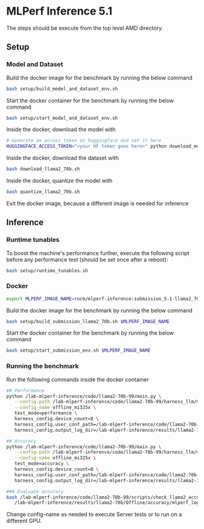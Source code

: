# MLPerf Inference 5.1

The steps should be execute from the top level AMD directory.

## Setup

### Model and Dataset

Build the docker image for the benchmark by running the below command

```bash
bash setup/build_model_and_dataset_env.sh
```

Start the docker container for the benchmark by running the below command

```bash
bash setup/start_model_and_dataset_env.sh
```

Inside the docker, download the model with

```bash
# Generate an access token on huggingface and set it here
HUGGINGFACE_ACCESS_TOKEN="<your HF token goes here>" python download_model.py
```

Inside the docker, download the dataset with

```bash
bash download_llama2_70b.sh
```

Inside the docker, quantize the model with

```bash
bash quantize_llama2_70b.sh
```

Exit the docker image, because a different image is needed for inference

## Inference

### Runtime tunables

To boost the machine's performance further, execute the following script before any performance test (should be set once after a reboot):

```bash
bash setup/runtime_tunables.sh
```

### Docker

```bash
export MLPERF_IMAGE_NAME=rocm/mlperf-inference:submission_5.1-llama2_70b
```

Build the docker image for the benchmark by running the below command

```bash
bash setup/build_submission_llama2_70b.sh $MLPERF_IMAGE_NAME
```

Start the docker container for the benchmark by running the below command

```bash
bash setup/start_submission_env.sh $MLPERF_IMAGE_NAME
```


### Running the benchmark

Run the following commands inside the docker container

``` bash
## Performance
python /lab-mlperf-inference/code/llama2-70b-99/main.py \
   --config-path /lab-mlperf-inference/code/llama2-70b-99/harness_llm/models/llama2-70b/ \
   --config-name offline_mi325x \
   test_mode=performance \
   harness_config.device_count=8 \
   harness_config.user_conf_path=/lab-mlperf-inference/code/llama2-70b-99/user_mi325x.conf \
   harness_config.output_log_dir=/lab-mlperf-inference/results/llama2-70b/Offline/performance/run_1

## Accuracy
python /lab-mlperf-inference/code/llama2-70b-99/main.py \
   --config-path /lab-mlperf-inference/code/llama2-70b-99/harness_llm/models/llama2-70b/ \
   --config-name offline_mi325x \
   test_mode=accuracy \
   harness_config.device_count=8 \
   harness_config.user_conf_path=/lab-mlperf-inference/code/llama2-70b-99/user_mi325x.conf \
   harness_config.output_log_dir=/lab-mlperf-inference/results/llama2-70b/Offline/accuracy

### Evaluate accuracy
bash /lab-mlperf-inference/code/llama2-70b-99/scripts/check_llama2_accuracy_scores.sh \
   /lab-mlperf-inference/results/llama2-70b/Offline/accuracy/mlperf_log_accuracy.json
```


Change config-name as needed to execute Server tests or to run on a different GPU. 
